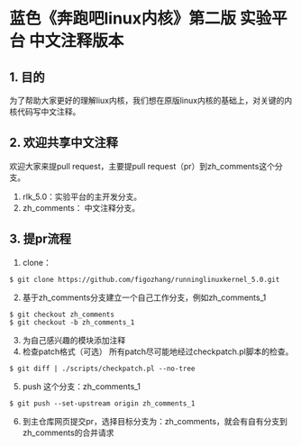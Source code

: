 # 蓝色《奔跑吧linux内核》第二版 实验平台 中文注释版本

## 1. 目的
为了帮助大家更好的理解liux内核，我们想在原版linux内核的基础上，对关键的内核代码写中文注释。

## 2. 欢迎共享中文注释

欢迎大家来提pull request，主要提pull request（pr）到zh_comments这个分支。

1. rlk_5.0：实验平台的主开发分支。
2. zh_comments： 中文注释分支。

## 3. 提pr流程
1. clone：

```
$ git clone https://github.com/figozhang/runninglinuxkernel_5.0.git
```

2. 基于zh_comments分支建立一个自己工作分支，例如zh_comments_1
```
$ git checkout zh_comments
$ git checkout -b zh_comments_1
```
3. 为自己感兴趣的模块添加注释
4. 检查patch格式（可选）
所有patch尽可能地经过checkpatch.pl脚本的检查。
```
$ git diff | ./scripts/checkpatch.pl --no-tree
```

5. push 这个分支：zh_comments_1
```
$ git push --set-upstream origin zh_comments_1
```
6. 到主仓库网页提交pr，选择目标分支为：zh_comments，就会有自有分支到zh_comments的合并请求
